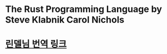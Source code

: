 # The Rust Programming Language by Steve Klabnik Carol Nichols

# [린델님 번역 링크](https://rinthel.github.io/rust-lang-book-ko/ch03-01-variables-and-mutability.html)
